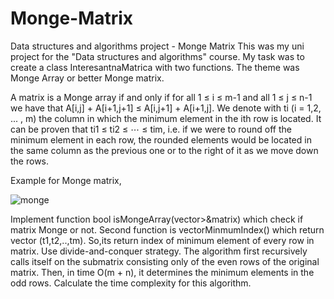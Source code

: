 # Monge-Matrix
Data structures and algorithms project - Monge Matrix
This was my uni project for the "Data structures and algorithms" course. My task was to create a class InteresantnaMatrica with two functions. 
The theme was Monge Array or better Monge matrix.

A matrix is a Monge array if and only if for all 1 ≤ i ≤ m-1 and all 1 ≤ j ≤ n-1 we have that A[i,j] + A[i+1,j+1] ≤ A[i,j+1] + A[i+1,j]. We denote with ti (i = 1,2, ... , m) the column in which the minimum element in the ith row is located. It can be proven that ti1 ≤ ti2 ≤ ⋯ ≤ tim, i.e. if we were to round off the minimum element in each row, the rounded elements would be located in the same column as the previous one or to the right of it as we move down the rows. 

Example for Monge matrix,

![monge](https://user-images.githubusercontent.com/129538263/229367694-586dadc0-5b81-4a78-9356-d0d17a0a15ee.jpg)


Implement function bool isMongeArray(vector>&matrix) which check if matrix Monge or not.
Second function is vectorMinmumIndex() which return vector (t1,t2,..,tm). So,its return index of minimum element of every row in matrix. Use divide-and-conquer strategy. The algorithm first recursively calls itself on the submatrix consisting only of the even rows of the original matrix. Then, in time O(m + n), it determines the minimum elements in the odd rows. Calculate the time complexity for this algorithm. 

